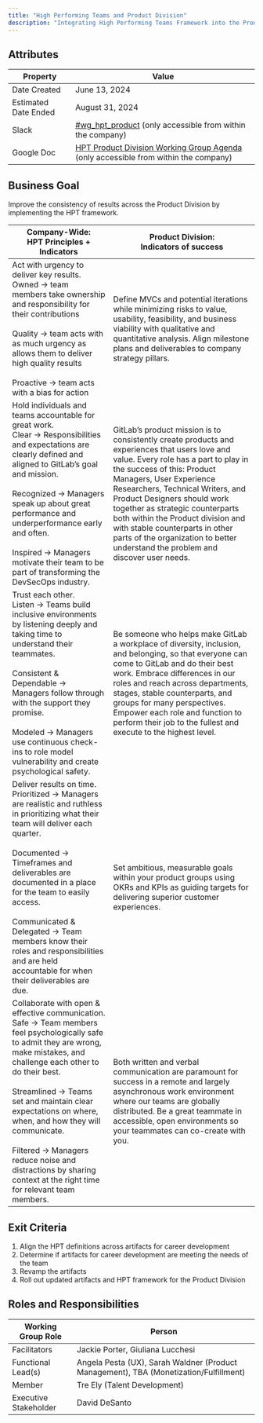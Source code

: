 ```yaml
---
title: "High Performing Teams and Product Division"
description: "Integrating High Performing Teams Framework into the Product Division career development processes to improve results"
---
```


## Attributes

| Property     | Value |
|--------------|-------|
| Date Created | June 13, 2024 |
| Estimated Date Ended   | August 31, 2024 |
| Slack        | [#wg_hpt_product](https://join.slack.com/share/enQtNzI3Mzk3NDg4MzAxMi0wNDAzYWU1MjgwOWQwNjgxMjExZjY1ZjNhNmU0ZmI4MmYwMjIxZmI4ZGExZjYwNmEyNzZjZjk2YzI3NjhiNzEw) (only accessible from within the company) |
| Google Doc   | [HPT Product Division Working Group Agenda](https://docs.google.com/document/d/1K0pekIpAwEsI1zJNkF7_bvS30ck4usBZqgeAN5haQnU/edit?usp=sharing) (only accessible from within the company) |

## Business Goal

Improve the consistency of results across the Product Division by implementing the HPT framework.

| Company-Wide:<br>HPT Principles + Indicators |  Product Division: <br>Indicators of success |
| --- | --- |
| Act with urgency to deliver key results.<br>Owned → team members take ownership and responsibility for their contributions <br><br>Quality → team acts with as much urgency as allows them to deliver high quality results<br><br>Proactive → team acts with a bias for action | Define MVCs and potential iterations while minimizing risks to value, usability, feasibility, and business viability with qualitative and quantitative analysis. Align milestone plans and deliverables to company strategy pillars. |
| Hold individuals and teams accountable for great work.<br>Clear → Responsibilities and expectations are clearly defined and aligned to GitLab’s goal and mission.<br><br>Recognized → Managers speak up about great performance and underperformance early and often.<br><br>Inspired → Managers motivate their team to be part of transforming the DevSecOps industry. | GitLab’s product mission is to consistently create products and experiences that users love and value. Every role has a part to play in the success of this: Product Managers, User Experience Researchers, Technical Writers, and Product Designers should work together as strategic counterparts both within the Product division and with stable counterparts in other parts of the organization to better understand the problem and discover user needs. |
| Trust each other.<br>Listen → Teams build inclusive environments by listening deeply and taking time to understand their teammates.<br><br>Consistent & Dependable → Managers follow through with the support they promise.<br><br>Modeled → Managers use continuous check-ins to role model vulnerability and create psychological safety. | Be someone who helps make GitLab a workplace of diversity, inclusion, and belonging, so that everyone can come to GitLab and do their best work. Embrace differences in our roles and reach across departments, stages, stable counterparts, and groups for many perspectives. Empower each role and function to perform their job to the fullest and execute to the highest level. |
| Deliver results on time.<br>Prioritized → Managers are realistic and ruthless in prioritizing what their team will deliver each quarter.<br><br>Documented → Timeframes and deliverables are documented in a place for the team to easily access.<br><br>Communicated & Delegated → Team members know their roles and responsibilities and are held accountable for when their deliverables are due. | Set ambitious, measurable goals within your product groups using OKRs and KPIs as guiding targets for delivering superior customer experiences. |
| Collaborate with open & effective communication.<br>Safe → Team members feel psychologically safe to admit they are wrong, make mistakes, and challenge each other to do their best.<br><br>Streamlined → Teams set and maintain clear expectations on where, when, and how they will communicate.<br><br>Filtered → Managers reduce noise and distractions by sharing context at the right time for relevant team members. | Both written and verbal communication are paramount for success in a remote and largely asynchronous work environment where our teams are globally distributed. Be a great teammate in accessible, open environments so your teammates can co-create with you. |

## Exit Criteria

1. Align the HPT definitions across artifacts for career development
1. Determine if artifacts for career development are meeting the needs of the team
1. Revamp the artifacts
1. Roll out updated artifacts and HPT framework for the Product Division

## Roles and Responsibilities

| Working Group Role    | Person                |
|-----------------------|-----------------------|
| Facilitators          | Jackie Porter, Giuliana Lucchesi         |
| Functional Lead(s)    | Angela Pesta (UX), Sarah Waldner (Product Management), TBA (Monetization/Fulfillment)   |
| Member                | Tre Ely (Talent Development) |
| Executive Stakeholder | David DeSanto |
